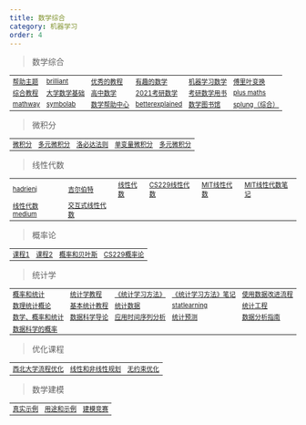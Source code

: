 ```yaml
---
title: 数学综合
category: 机器学习
order: 4
---
```


> 数学综合
<table width="1033" style="font-size: 0.8em;">
	<tbody>
		<tr>
			<td>
				<a href="https://www.hec.ca/en/cams/help/topics/" target="_blank">帮助主题</a>
			</td>
			<td>
				<a href="https://brilliant.org/" target="_blank">brilliant</a>
			</td>
			<td>
				<a href="https://www.mathdoubts.com/" target="_blank">优秀的教程</a>
			</td>
			<td>
				<a href="https://www.mathsisfun.com/index.htm" target="_blank">有趣的数学</a>
			</td>
			<td>
				<a href="https://mml-book.github.io/" target="_blank">机器学习数学</a>
			</td>
			<td>
				<a href="https://www.thefouriertransform.com/" target="_blank">傅里叶变换</a>
			</td>
		</tr>
		<tr>
			<td>
				<a href="https://byjus.com/maths/" target="_blank">综合教程</a>
			</td>
			<td>
				<a href="http://www.ai-start.com/dl2017/html/math.html" target="_blank">大学数学基础</a>
			</td>
			<td>
				<a href="https://www.yixuela.com/books/gshuxue/" target="_blank">高中数学</a>
			</td>
			<td>
				<a href="https://wenku.baidu.com/view/ac389ad5cdc789eb172ded630b1c59eef9c79a66.html" target="_blank">2021考研数学</a>
			</td>
			<td>
				<a href="https://zhuanlan.zhihu.com/p/266395749?ivk_sa=1024320u" target="_blank">考研数学用书</a>
			</td>
			<td>
				<a href="https://plus.maths.org/" target="_blank">plus maths</a>
			</td>
		</tr>
		<tr>
			<td>
				<a href="https://www.mathway.com/popular-problems/Calculus/593393" target="_blank">mathway</a>
			</td>
			<td>
				<a href="https://www.symbolab.com/" target="_blank">symbolab</a>
			</td>
			<td>
				<a href="https://www.hec.ca/en/cams/help/topics/" target="_blank">数学帮助中心</a>
			</td>
			<td>
				<a href="https://betterexplained.com/" target="_blank">betterexplained</a>
			</td>
			<td>
				<a href="https://math.libretexts.org/" target="_blank">数学图书馆</a>
			</td>
			<td>
				<a href="https://www.splung.com/" target="_blank">splung（综合）</a>
			</td>
		</tr>
	</tbody>
</table>

> 微积分
<table width="1033" style="font-size: 0.8em;">
	<tbody>
		<tr>
			<td>
				<a href="https://arxiv.org/pdf/1802.01528.pdf" target="_blank">微积分</a>
			</td>
			<td>
				<a href="https://ocw.mit.edu/courses/18-02sc-multivariable-calculus-fall-2010/" target="_blank">多元微积分</a>
			</td>
			<td>
				<a href="https://baijiahao.baidu.com/s?id=1726694249372459026&wfr=spider&for=pc" target="_blank">洛必达法则</a>
			</td>
			<td>
				<a href="https://ocw.mit.edu/courses/mathematics/18-01sc-single-variable-calculus-fall-2010/" target="_blank">单变量微积分</a>
			</td>
			<td>
				<a href="https://www.coursera.org/learn/multivariate-calculus-machine-learning" target="_blank">多元微积分</a>
			</td>
		</tr>
	</tbody>
</table>

> 线性代数
<table width="1033" style="font-size: 0.8em;">
	<tbody>
		<tr>
			<td>
				<a href="https://hadrienj.github.io/" target="_blank">hadrienj</a>
			</td>
			<td>
				<a href="https://ocw.mit.edu/courses/18-06-linear-algebra-spring-2010" target="_blank">吉尔伯特</a>
			</td>
			<td>
				<a href="https://www.deeplearningbook.org/contents/linear_algebra.html" target="_blank">线性代数</a>
			</td>
			<td>
				<a href="http://www.ai-start.com/CS229/1.CS229-LinearAlgebra.html" target="_blank">CS229线性代数</a>
			</td>
			<td>
				<a href="https://open.163.com/newview/movie/courseintro?newurl=%2Fspecial%2Fopencourse%2Fdaishu.html" target="_blank">MIT线性代数</a>
			</td>
			<td>
				<a href="https://github.com/ML-NLPChina/MIT-Linear-Algebra-Notes" target="_blank">MIT线性代数笔记</a>
			</td>
		</tr>
		<tr>
			<td>
				<a href="https://medium.com/linear-algebra" target="_blank">线性代数medium</a>
			</td>
			<td>
				<a href="https://textbooks.math.gatech.edu/ila/index.html" target="_blank">交互式线性代数</a>
			</td>
		</tr>
	</tbody>
</table>

> 概率论
<table width="1033" style="font-size: 0.8em;">
	<tbody>
		<tr>
			<td>
				<a href="https://www.probabilitycourse.com/" target="_blank">课程1</a>
			</td>
			<td>
				<a href="https://www.deeplearningbook.org/contents/prob.html" target="_blank">课程2</a>
			</td>
			<td>
				<a href="https://bayesball.github.io/BOOK/probability-a-measurement-of-uncertainty.html" target="_blank">概率和贝叶斯</a>
			</td>
			<td>
				<a href="http://www.ai-start.com/CS229/2.CS229-Prob.html" target="_blank">CS229概率论</a>
			</td>
		</tr>
	</tbody>
</table>

> 统计学
<table width="1033" style="font-size: 0.8em;">
	<tbody>
        <tr>
			<td>
				<a href="https://mathworld.wolfram.com/topics/ProbabilityandStatistics.html" target="_blank">概率和统计</a>
			</td>
			<td>
				<a href="https://online.stat.psu.edu/statprogram/" target="_blank">统计学教程</a>
			</td>
			<td>
				<a href="https://mp.weixin.qq.com/s/71w0IN3gAYWxrKVM_lcYrQ" target="_blank">《统计学习方法》</a>
			</td>
			<td>
				<a href="https://github.com/fengdu78/lihang" target="_blank">《统计学习方法》笔记</a>
			</td>
			<td>
				<a href="https://learnche.org/pid/contents#" target="_blank">使用数据改进流程</a>
			</td>
		</tr>
        <tr>
			<td>
				<a href="https://online.stat.psu.edu/stat415/section/6" target="_blank">数理统计概论</a>
			</td>
			<td>
				<a href="https://www.statology.org/tutorials/" target="_blank">基本统计教程</a>
			</td>
			<td>
				<a href="https://www.scribbr.com/statistics/confidence-interval/" target="_blank">统计数据</a>
			</td>
			<td>
				<a href="https://www.statlearning.com/" target="_blank">statlearning</a>
			</td>
			<td>
				<a href="https://www.itl.nist.gov/div898/handbook/index.htm" target="_blank">统计工程</a>
			</td>
		</tr>
        <tr>
			<td>
				<a href="https://dk81.github.io/dkmathstats_site/mathstats_pages.html" target="_blank">数学、概率和统计</a>
			</td>
			<td>
				<a href="https://www.saedsayad.com/" target="_blank">数据科学导论</a>
			</td>
			<td>
				<a href="https://online.stat.psu.edu/stat510/lesson/1/1.1" target="_blank">应用时间序列分析</a>
			</td>
			<td>
				<a href="https://people.duke.edu/~rnau/411home.htm" target="_blank">统计预测</a>
			</td>
			<td>
				<a href="https://bookdown.org/mike/data_analysis/" target="_blank">数据分析指南</a>
			</td>
		</tr>
        <tr>
			<td>
				<a href="http://prob140.org/textbook/content/README.html" target="_blank">数据科学的概率</a>
			</td>
		</tr>
	</tbody>
</table>

> 优化课程
<table width="1033" style="font-size: 0.8em;">
	<tbody>
		<tr>
			<td>
				<a href="https://optimization.mccormick.northwestern.edu/index.php/Main_Page" target="_blank">西北大学流程优化</a>
			</td>
			<td>
				<a href="https://faculty.math.illinois.edu/~mlavrov/" target="_blank">线性和非线性规划</a>
			</td>
			<td>
				<a href="https://neos-guide.org/content/unconstrained-optimization" target="_blank">无约束优化</a>
			</td>
		</tr>
	</tbody>
</table>

> 数学建模
<table width="1033" style="font-size: 0.8em;">
	<tbody>
		<tr>
			<td>
				<a href="https://www.mathscareers.org.uk/real-world-examples-of-mathematical-modelling/" target="_blank">真实示例</a>
			</td>
			<td>
				<a href="https://study.com/learn/lesson/mathematical-models-science-uses-formulas-examples.html" target="_blank">用途和示例</a>
			</td>
			<td>
				<a href="http://www.mcm.edu.cn/html_cn/block/8579f5fce999cdc896f78bca5d4f8237.html" target="_blank">建模竞赛</a>
			</td>
		</tr>
	</tbody>
</table>